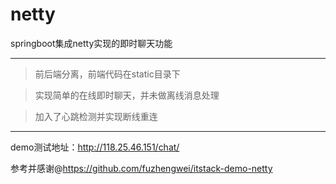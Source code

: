 # netty
springboot集成netty实现的即时聊天功能

---

>前后端分离，前端代码在static目录下

>实现简单的在线即时聊天，并未做离线消息处理

>加入了心跳检测并实现断线重连

---

demo测试地址：http://118.25.46.151/chat/

参考并感谢@https://github.com/fuzhengwei/itstack-demo-netty
